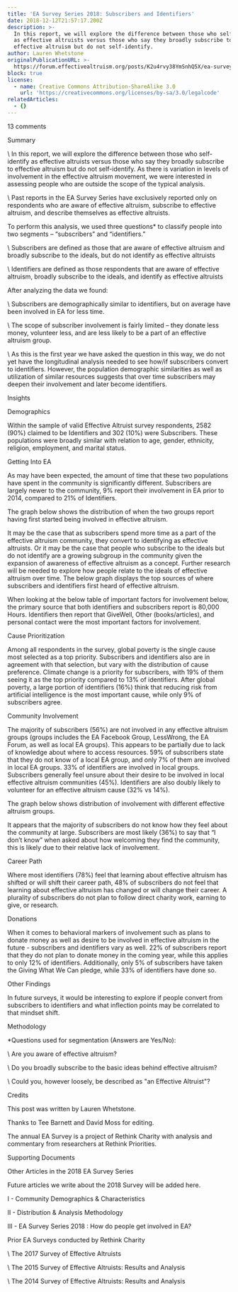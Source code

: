 ```yaml
---
title: 'EA Survey Series 2018: Subscribers and Identifiers'
date: 2018-12-12T21:57:17.200Z
description: >-
  In this report, we will explore the difference between those who self-identify
  as effective altruists versus those who say they broadly subscribe to
  effective altruism but do not self-identify. 
author: Lauren Whetstone
originalPublicationURL: >-
  https://forum.effectivealtruism.org/posts/K2u4rvy38YmSnhQ5X/ea-survey-series-2018-subscribers-and-identifiers
block: true
license:
  - name: Creative Commons Attribution-ShareAlike 3.0
    url: 'https://creativecommons.org/licenses/by-sa/3.0/legalcode'
relatedArticles:
  - {}
---
```

13 comments



Summary



\    In this report, we will explore the difference between those who self-identify as effective altruists versus those who say they broadly subscribe to effective altruism but do not self-identify. As there is variation in levels of involvement in the effective altruism movement, we were interested in assessing people who are outside the scope of the typical analysis.

\    Past reports in the EA Survey Series have exclusively reported only on respondents who are aware of effective altruism, subscribe to effective altruism, and describe themselves as effective altruists.



To perform this analysis, we used three questions* to classify people into two segments – “subscribers” and “identifiers.”



\    Subscribers are defined as those that are aware of effective altruism and broadly subscribe to the ideals, but do not identify as effective altruists

\    Identifiers are defined as those respondents that are aware of effective altruism, broadly subscribe to the ideals, and identify as effective altruists



After analyzing the data we found:



\    Subscribers are demographically similar to identifiers, but on average have been involved in EA for less time.

\    The scope of subscriber involvement is fairly limited – they donate less money, volunteer less, and are less likely to be a part of an effective altruism group.

\    As this is the first year we have asked the question in this way, we do not yet have the longitudinal analysis needed to see how/if subscribers convert to identifiers. However, the population demographic similarities as well as utilization of similar resources suggests that over time subscribers may deepen their involvement and later become identifiers.



Insights



Demographics



Within the sample of valid Effective Altruist survey respondents, 2582 (90%) claimed to be Identifiers and 302 (10%) were Subscribers. These populations were broadly similar with relation to age, gender, ethnicity, religion, employment, and marital status.



Getting Into EA



As may have been expected, the amount of time that these two populations have spent in the community is significantly different. Subscribers are largely newer to the community, 9% report their involvement in EA prior to 2014, compared to 21% of Identifiers.



The graph below shows the distribution of when the two groups report having first started being involved in effective altruism.



It may be the case that as subscribers spend more time as a part of the effective altruism community, they convert to identifying as effective altruists. Or it may be the case that people who subscribe to the ideals but do not identify are a growing subgroup in the community given the expansion of awareness of effective altruism as a concept. Further research will be needed to explore how people relate to the ideals of effective altruism over time. The below graph displays the top sources of where subscribers and identifiers first heard of effective altruism.



When looking at the below table of important factors for involvement below, the primary source that both identifiers and subscribers report is 80,000 Hours. Identifiers then report that GiveWell, Other (books/articles), and personal contact were the most important factors for involvement.



Cause Prioritization



Among all respondents in the survey, global poverty is the single cause most selected as a top priority. Subscribers and identifiers also are in agreement with that selection, but vary with the distribution of cause preference. Climate change is a priority for subscribers, with 19% of them seeing it as the top priority compared to 13% of identifiers. After global poverty, a large portion of identifiers (16%) think that reducing risk from artificial intelligence is the most important cause, while only 9% of subscribers agree.



Community Involvement



The majority of subscribers (56%) are not involved in any effective altruism groups (groups includes the EA Facebook Group, LessWrong, the EA Forum, as well as local EA groups). This appears to be partially due to lack of knowledge about where to access resources. 59% of subscribers state that they do not know of a local EA group, and only 7% of them are involved in local EA groups. 33% of identifiers are involved in local groups. Subscribers generally feel unsure about their desire to be involved in local effective altruism communities (45%). Identifiers are also doubly likely to volunteer for an effective altruism cause (32% vs 14%).



The graph below shows distribution of involvement with different effective altruism groups.



It appears that the majority of subscribers do not know how they feel about the community at large. Subscribers are most likely (36%) to say that “I don’t know” when asked about how welcoming they find the community, this is likely due to their relative lack of involvement.



Career Path



Where most identifiers (78%) feel that learning about effective altruism has shifted or will shift their career path, 48% of subscribers do not feel that learning about effective altruism has changed or will change their career. A plurality of subscribers do not plan to follow direct charity work, earning to give, or research.



Donations



When it comes to behavioral markers of involvement such as plans to donate money as well as desire to be involved in effective altruism in the future - subscribers and identifiers vary as well. 22% of subscribers report that they do not plan to donate money in the coming year, while this applies to only 12% of identifiers. Additionally, only 5% of subscribers have taken the Giving What We Can pledge, while 33% of identifiers have done so.



Other Findings



In future surveys, it would be interesting to explore if people convert from subscribers to identifiers and what inflection points may be correlated to that mindset shift.



Methodology



\*Questions used for segmentation (Answers are Yes/No):



\    Are you aware of effective altruism?

\    Do you broadly subscribe to the basic ideas behind effective altruism?

\    Could you, however loosely, be described as "an Effective Altruist"?



Credits



This post was written by Lauren Whetstone.



Thanks to Tee Barnett and David Moss for editing.



The annual EA Survey is a project of Rethink Charity with analysis and commentary from researchers at Rethink Priorities.



Supporting Documents



Other Articles in the 2018 EA Survey Series



Future articles we write about the 2018 Survey will be added here.



I - Community Demographics & Characteristics



II - Distribution & Analysis Methodology



III - EA Survey Series 2018 : How do people get involved in EA?



Prior EA Surveys conducted by Rethink Charity



\    The 2017 Survey of Effective Altruists

\    The 2015 Survey of Effective Altruists: Results and Analysis

\    The 2014 Survey of Effective Altruists: Results and Analysis
